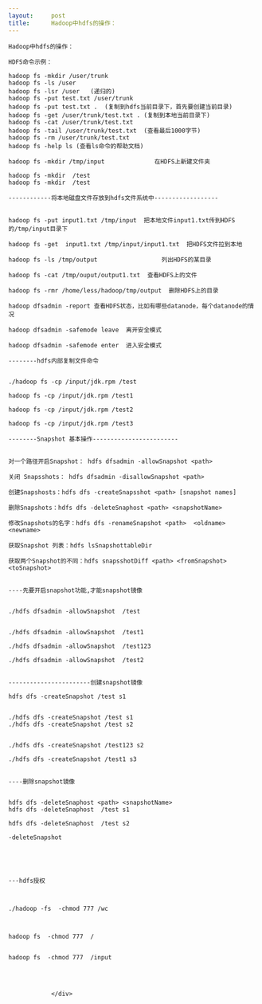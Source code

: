 ```yaml
---
layout:     post
title:      Hadoop中hdfs的操作：
---
```

<div id="article_content" class="article_content clearfix csdn-tracking-statistics" data-pid="blog" data-mod="popu_307" data-dsm="post">
								            <link rel="stylesheet" href="https://csdnimg.cn/release/phoenix/template/css/ck_htmledit_views-f76675cdea.css">
						<div class="htmledit_views" id="content_views">
                
<pre><code class="language-html">Hadoop中hdfs的操作：

HDFS命令示例：

hadoop fs -mkdir /user/trunk
hadoop fs -ls /user
hadoop fs -lsr /user   (递归的)
hadoop fs -put test.txt /user/trunk
hadoop fs -put test.txt .  (复制到hdfs当前目录下，首先要创建当前目录)
hadoop fs -get /user/trunk/test.txt . (复制到本地当前目录下)
hadoop fs -cat /user/trunk/test.txt
hadoop fs -tail /user/trunk/test.txt  (查看最后1000字节)
hadoop fs -rm /user/trunk/test.txt
hadoop fs -help ls (查看ls命令的帮助文档)

hadoop fs -mkdir /tmp/input              在HDFS上新建文件夹
 
hadoop fs -mkdir  /test
hadoop fs -mkdir  /test

------------将本地磁盘文件存放到hdfs文件系统中------------------

 
hadoop fs -put input1.txt /tmp/input  把本地文件input1.txt传到HDFS的/tmp/input目录下

hadoop fs -get  input1.txt /tmp/input/input1.txt  把HDFS文件拉到本地

hadoop fs -ls /tmp/output                  列出HDFS的某目录

hadoop fs -cat /tmp/ouput/output1.txt  查看HDFS上的文件

hadoop fs -rmr /home/less/hadoop/tmp/output  删除HDFS上的目录

hadoop dfsadmin -report 查看HDFS状态，比如有哪些datanode，每个datanode的情况

hadoop dfsadmin -safemode leave  离开安全模式

hadoop dfsadmin -safemode enter  进入安全模式

--------hdfs内部复制文件命令

    
./hadoop fs -cp /input/jdk.rpm /test

hadoop fs -cp /input/jdk.rpm /test1

hadoop fs -cp /input/jdk.rpm /test2

hadoop fs -cp /input/jdk.rpm /test3

--------Snapshot 基本操作------------------------


对一个路径开启Snapshot： hdfs dfsadmin -allowSnapshot &lt;path&gt;

关闭 Snapsshots： hdfs dfsadmin -disallowSnapshot &lt;path&gt;

创建Snapshosts：hdfs dfs -createSnapsshot &lt;path&gt; [snapshot names]

删除Snapshots：hdfs dfs -deleteSnaphost &lt;path&gt; &lt;snapshotName&gt;

修改Snapshots的名字：hdfs dfs -renameSnapshot &lt;path&gt;  &lt;oldname&gt; &lt;newname&gt;

获取Snapshot 列表：hdfs lsSnapshottableDir

获取两个Snapshot的不同：hdfs snapsshotDiff &lt;path&gt; &lt;fromSnapshot&gt; &lt;toSnapshot&gt;


----先要开启snapshot功能,才能snapshot镜像


./hdfs dfsadmin -allowSnapshot  /test


./hdfs dfsadmin -allowSnapshot  /test1

./hdfs dfsadmin -allowSnapshot  /test123

./hdfs dfsadmin -allowSnapshot  /test2


-----------------------创建snapshot镜像

hdfs dfs -createSnapshot /test s1


./hdfs dfs -createSnapshot /test s1
./hdfs dfs -createSnapshot /test s2


./hdfs dfs -createSnapshot /test123 s2

./hdfs dfs -createSnapshot /test1 s3


----删除snapshot镜像


hdfs dfs -deleteSnaphost &lt;path&gt; &lt;snapshotName&gt;
hdfs dfs -deleteSnaphost  /test s1

hdfs dfs -deleteSnaphost  /test s2

-deleteSnapshot





---hdfs授权



./hadoop -fs  -chmod 777 /wc



hadoop fs  -chmod 777  /


hadoop fs  -chmod 777  /input

</code></pre><br>            </div>
                </div>